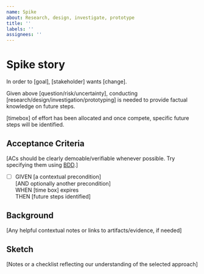 ```yaml
---
name: Spike 
about: Research, design, investigate, prototype
title: ''
labels: ''
assignees: ''
---
```


# Spike story

In order to [goal], [stakeholder] wants [change].

Given above [question/risk/uncertainty], conducting [research/design/investigation/prototyping] is needed to provide factual knowledge on future steps.

[timebox] of effort has been allocated and once compete, specific future steps will be identified.

## Acceptance Criteria

[ACs should be clearly demoable/verifiable whenever possible. Try specifying them using [BDD](https://en.wikipedia.org/wiki/Behavior-driven_development#Behavioral_specifications).]

- [ ] GIVEN [a contextual precondition] \
  [AND optionally another precondition] \
  WHEN [time box] expires\
  THEN [future steps identified]

## Background

[Any helpful contextual notes or links to artifacts/evidence, if needed]

## Sketch

[Notes or a checklist reflecting our understanding of the selected approach]
